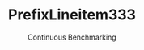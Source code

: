 ---
layout: default
title: PrefixLineitem333
subtitle: Continuous Benchmarking
selected: Prefix_Tpch
expanded: Benchmarking
benchmark: /individual_results/PrefixLineitem333.html
---